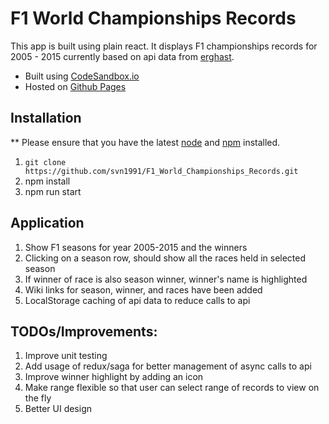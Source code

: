 # F1 World Championships Records

This app is built using plain react. It displays F1 championships records for 2005 - 2015 currently based on api data from [erghast](http://ergast.com/mrd/).

* Built using [CodeSandbox.io](https://codesandbox.io/s/github/svn1991/F1_World_Championships_Records)
* Hosted on [Github Pages](https://svn1991.github.io/F1_World_Championships_Records/) 

## Installation

** Please ensure that you have the latest [node](https://nodejs.org/en/) and [npm](https://www.npmjs.com/get-npm) installed.

1) `git clone https://github.com/svn1991/F1_World_Championships_Records.git`
2) npm install
3) npm run start

## Application

1) Show F1 seasons for year 2005-2015 and the winners
2) Clicking on a season row, should show all the races held in selected season
3) If winner of race is also season winner, winner's name is highlighted
4) Wiki links for season, winner, and races have been added
5) LocalStorage caching of api data to reduce calls to api

## TODOs/Improvements:

1) Improve unit testing
2) Add usage of redux/saga for better management of async calls to api
3) Improve winner highlight by adding an icon
4) Make range flexible so that user can select range of records to view on the fly
5) Better UI design
